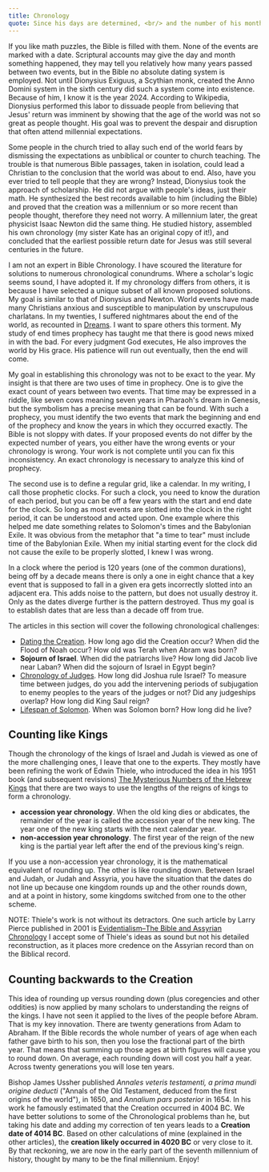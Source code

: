 ```yaml
---
title: Chronology
quote: Since his days are determined, <br/> and the number of his months is with you, <br/> and you have appointed his limits <br/> that he cannot pass... - Job 14:5
---
```

If you like math puzzles, the Bible is filled with them. None of the events are marked with a date.
Scriptural accounts may give the day and month something happened, they may tell you relatively how many years passed between two events,
but in the Bible no absolute dating system is employed. Not until Dionysius Exiguus, a Scythian monk, created the Anno Domini system 
in the sixth century did such a system come into existence. Because of him, I know it is the year 2024.
According to Wikipedia, Dionysius performed this labor to dissuade people from believing that Jesus' return was imminent 
by showing that the age of the world was not so great as people thought.
His goal was to prevent the despair and disruption that often attend millennial expectations. 

Some people in the church tried to allay such end of the world fears by dismissing the expectations as unbiblical or 
counter to church teaching. The trouble is that numerous Bible passages, taken in isolation, could lead a Christian
to the conclusion that the world was about to end. Also, have you ever tried to tell people that they are wrong?
Instead, Dionysius took the approach of scholarship. He did not argue with people's ideas, just their math.
He synthesized the best records available to him (including the Bible) and proved that the creation was a millennium or so
more recent than people thought, therefore they need not worry. A millennium later, the great physicist Isaac Newton
did the same thing. He studied history, assembled his own chronology (my sister Kate has an original copy of it!), 
and concluded that the earliest possible return date for Jesus was still several centuries in the future.

I am not an expert in Bible Chronology. I have scoured the literature for solutions to numerous chronological conundrums.
Where a scholar's logic seems sound, I have adopted it. If my chronology differs from others, it is because I have selected
a unique subset of all known proposed solutions. My goal is similar to that of Dionysius and Newton. World events
have made many Christians anxious and susceptible to manipulation by unscrupulous charlatans. In my twenties, I suffered
nightmares about the end of the world, as recounted in [Dreams](./dreams.html). I want to spare others this torment.
My study of end times prophecy has taught me that there is good news mixed in with the bad. For every judgment God executes,
He also improves the world by His grace. His patience will run out eventually, then the end will come.

My goal in establishing this chronology was not to be exact to the year. My insight is that there are two uses of time in prophecy.
One is to give the exact count of years between two events. That time may be expressed in a riddle, like seven cows meaning seven years
in Pharaoh's dream in Genesis, but the symbolism has a precise meaning that can be found. With such a prophecy, you must identify
the two events that mark the beginning and end of the prophecy and know the years in which they occurred exactly.
The Bible is not sloppy with dates. If your proposed events do not differ by the expected number of years, you either
have the wrong events or your chronology is wrong. Your work is not complete until you can fix this inconsistency.
An exact chronology is necessary to analyze this kind of prophecy.

The second use is to define a regular grid, like a calendar. In my writing, I call those prophetic clocks. 
For such a clock, you need to know the duration of each period, but you can be off a few years with the start and end date for the clock. 
So long as most events are slotted into the clock in the right period, it can be understood and acted upon. 
One example where this helped me date something relates to Solomon's times and the Babylonian Exile. 
It was obvious from the metaphor that "a time to tear" must include time of the Babylonian Exile. When my initial 
starting event for the clock did not cause the exile to be properly slotted, I knew I was wrong.

In a clock where the period is 120 years (one of the common durations), being off by a decade means there is only a one in eight
chance that a key event that is supposed to fall in a given era gets incorrectly slotted into an adjacent era. 
This adds noise to the pattern, but does not usually destroy it. Only as the dates diverge further is 
the pattern destroyed. Thus my goal is to establish dates that are less than a decade off from true.

The articles in this section will cover the following chronological challenges:

 - [Dating the Creation](./dating-the-creation.html). How long ago did the Creation occur? When did the Flood of Noah occur? How old was Terah when Abram was born?
 - **Sojourn of Israel**. When did the patriarchs live? How long did Jacob live near Laban? When did the sojourn of Israel in Egypt begin?
 - [Chronology of Judges](./chronology-of-judges.html). How long did Joshua rule Israel? To measure time between judges, do you add the intervening periods of subjugation to enemy peoples to the years of the judges or not? Did any judgeships overlap? How long did King Saul reign?
 - [Lifespan of Solomon](./lifespan-of-solomon.html). When was Solomon born? How long did he live?

## Counting like Kings

Though the chronology of the kings of Israel and Judah is viewed as one of the more challenging ones, I leave that one to the experts.
They mostly have been refining the work of Edwin Thiele, who introduced the idea in his 1951 book (and subsequent revisions)
[The Mysterious Numbers of the Hebrew Kings](https://en.wikipedia.org/wiki/The_Mysterious_Numbers_of_the_Hebrew_Kings)
that there are two ways to use the lengths of the reigns of kings to form a chronology. 

  - **accession year chronology**. When the old king dies or abdicates, the remainder of the year is called the accession year of the new king. The year one of the new king starts with the next calendar year.
  - **non-accession year chronology**. The first year of the reign of the new king is the partial year left after the end of the previous king's reign. 

If you use a non-accession year chronology, it is the mathematical equivalent of rounding up. The other is like rounding down.
Between Israel and Judah, or Judah and Assyria, you have the situation that the dates do not line up because one kingdom
rounds up and the other rounds down, and at a point in history, some kingdoms switched from one to the other scheme.

NOTE: Thiele's work is not without its detractors. One such article by Larry Pierce published in 2001 is 
[Evidentialism–The Bible and Assyrian Chronology](https://answersingenesis.org/bible-history/evidentialism-the-bible-and-assyrian-chronology/)
I accept some of Thiele's ideas as sound but not his detailed reconstruction, as it places more credence on the Assyrian record than on the Biblical record.

## Counting backwards to the Creation

This idea of rounding up versus rounding down (plus coregencies and other oddities) is now applied by many scholars to understanding 
the reigns of the kings. I have not seen it applied to the lives of the people before Abram. That is my key innovation. 
There are twenty generations from Adam to Abraham. If the Bible records the whole number of years of age when each father 
gave birth to his son, then you lose the fractional part of the birth year. That means that summing up those ages at birth figures 
will cause you to round down. On average, each rounding down will cost you half a year. Across twenty generations you will lose ten years.

Bishop James Ussher published *Annales veteris testamenti, a prima mundi origine deducti* 
("Annals of the Old Testament, deduced from the first origins of the world"), in 1650, and *Annalium pars posterior* in 1654. 
In his work he famously estimated that the Creation occurred in 4004 BC. We have better solutions to some of the Chronological 
problems than he, but taking his date and adding my correction of ten years leads to a **Creation date of 4014 BC**. 
Based on other calculations of mine (explained in the other articles), the **creation likely occurred in 4020 BC** or very close to it.
By that reckoning, we are now in the early part of the seventh millennium of history, thought by many to be the final millennium.
Enjoy!


